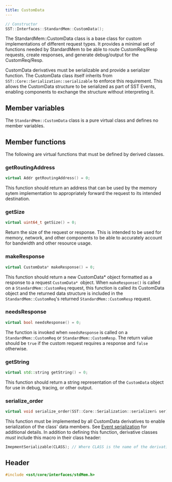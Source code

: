 ```yaml
---
title: CustomData
---
```


```cpp
// Constructor
SST::Interfaces::StandardMem::CustomData();
```

The StandardMem::CustomData class is a base class for custom implementations of different request types. It provides a minimal set of functions needed by StandardMem to be able to route CustomReq/Resp requests, create responses, and generate debug/output for the CustomReq/Resp. 

CustomData derivatives must be serializable and provide a serializer function. The CustomData class itself inherits from `SST::Core::Serialization::serializable` to enforce this requirement. This allows the CustomData structure to be serialized as part of SST Events, enabling components to exchange the structure without interpreting it.

## Member variables
The `StandardMem::CustomData` class is a pure virtual class and defines no member variables.

## Member functions
The following are virtual functions that must be defined by derived classes.

### getRoutingAddress
```cpp
virtual Addr getRoutingAddress() = 0;
```
This function should return an address that can be used by the memory sytem implementation to appropriately forward the request to its intended destination.

### getSize
```cpp
virtual uint64_t getSize() = 0;
```
Return the size of the request or response. This is intended to be used for memory, network, and other components to be able to accurately account for bandwidth and other resource usage.

### makeResponse
```cpp
virtual CustomData* makeResponse() = 0;
```
This function should return a new CustomData* object formatted as a response to a request `CustomData* `object. When `makeResponse()` is called on a `StandardMem::CustomReq` request, this function is called its CustomData object and the returned data structure is included in the `StandardMem::CustomReq`'s returned `StandardMem::CustomResp` request.

### needsResponse
```cpp
virtual bool needsResponse() = 0;
```
The function is invoked when `needsResponse` is called on a `StandardMem::CustomReq` or `StandardMem::CustomResp`. The return value should be `true` if the custom request requires a response and `false` otherwise.

### getString
```cpp
virtual std::string getString() = 0;
```
This function should return a string representation of the `CustomData` object for use in debug, tracing, or other output.

### serialize_order
```cpp
virtual void serialize_order(SST::Core::Serialization::serializer& ser) = 0;
```
This function must be implemented by all CustomData derivatives to enable serialization of the class' data members. See [Event serialization](../../../events/serialize_order) for additional details. In addition to defining this function, derivative classes *must* include this macro in their class header:
```cpp
ImepmentSerializable(CLASS); // Where CLASS is the name of the derivative class
```


## Header
```cpp
#include <sst/core/interfaces/stdMem.h>
```